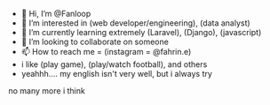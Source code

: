 <link rel="stylesheet" type='text/css' href="https://cdn.jsdelivr.net/gh/devicons/devicon@latest/devicon.min.css" />
          
- 👋 Hi, I’m @Fanloop
- 👀 I’m interested in (web developer/engineering), (data analyst)
- 🌱 I’m currently learning extremely (Laravel), (Django), (javascript)
- 💞️ I’m looking to collaborate on someone
- 📫 How to reach me = (instagram = @fahrin.e)
- i like (play game), (play/watch football), and others
- yeahhh.... my english isn't very well, but i always try

no many more i think

<i class="devicon-laravel-original-wordmark colored"></i>
